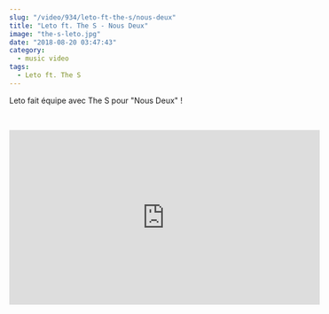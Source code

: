 ```yaml
--- 
slug: "/video/934/leto-ft-the-s/nous-deux"
title: "Leto ft. The S - Nous Deux"
image: "the-s-leto.jpg"
date: "2018-08-20 03:47:43"
category:
  - music video
tags:
  - Leto ft. The S
---
```

<p>Leto fait équipe avec The S pour "Nous Deux" !</p><br/><p><iframe width="560" height="315" src="https://www.youtube.com/embed/utBGOo6LrIY" frameborder="0" allow="autoplay; encrypted-media" allowfullscreen></iframe></p>